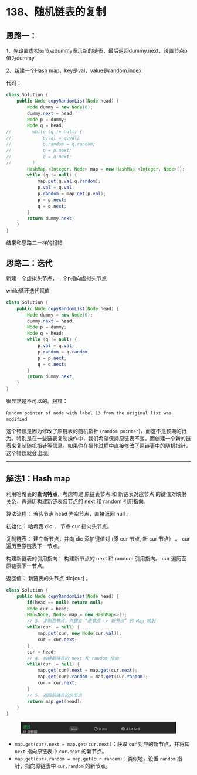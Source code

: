 # 138、随机链表的复制

## 思路一：

1、先设置虚拟头节点dummy表示新的链表，最后返回dummy.next，设置节点p 值为dummy

2、新建一个Hash map，key是val，value是random.index

代码：

```java
class Solution {
    public Node copyRandomList(Node head) {
        Node dummy = new Node(0);
        dummy.next = head;
        Node p = dummy;
        Node q = head;
//        while (q != null) {
//            p.val = q.val;
//            p.random = q.random;
//            p = p.next;
//            q = q.next;
//        }
        HashMap <Integer, Node> map = new HashMap <Integer, Node>();
        while (q != null) {
            map.put(q.val,q.random);
            p.val = q.val;
            p.random = map.get(p.val);
            p = p.next;
            q = q.next;
        }
        return dummy.next;
    }
}

```

结果和思路二一样的报错

## 思路二：迭代

新建一个虚拟头节点，一个p指向虚拟头节点

while循环迭代赋值

```java
class Solution {
    public Node copyRandomList(Node head) {
        Node dummy = new Node(0);
        dummy.next = head;
        Node p = dummy;
        Node q = head;
        while (q != null) {
            p.val = q.val;
            p.random = q.random;
            p = p.next;
            q = q.next;
        }
        return dummy.next;
    }
}
```

很显然是不可以的。报错：

`Random pointer of node with label 13 from the original list was modified`

这个错误是因为修改了原链表的随机指针 (`random pointer`)，而这不是预期的行为。特别是在一些链表复制操作中，我们希望保持原链表不变，而创建一个新的链表来复制随机指针等信息。如果你在操作过程中直接修改了原链表中的随机指针，这个错误就会出现。

***

## 解法1：Hash map

利用哈希表的**查询特点**，考虑构建 原链表节点 和 新链表对应节点 的键值对映射关系，再遍历构建新链表各节点的 next 和 random 引用指向。

算法流程： 若头节点 head 为空节点，直接返回 null 。

&#x20;初始化： 哈希表 dic ， 节点 cur 指向头节点。&#x20;

复制链表： 建立新节点，并向 dic 添加键值对 (原 cur 节点, 新 cur 节点） 。 cur 遍历至原链表下一节点。

&#x20;构建新链表的引用指向： 构建新节点的 next 和 random 引用指向。 cur 遍历至原链表下一节点。

&#x20;返回值： 新链表的头节点 dic\[cur] 。

```java
class Solution {
    public Node copyRandomList(Node head) {
        if(head == null) return null;
        Node cur = head;
        Map<Node, Node> map = new HashMap<>();
        // 3. 复制各节点，并建立 “原节点 -> 新节点” 的 Map 映射
        while(cur != null) {
            map.put(cur, new Node(cur.val));
            cur = cur.next;
        }
        cur = head;
        // 4. 构建新链表的 next 和 random 指向
        while(cur != null) {
            map.get(cur).next = map.get(cur.next);
            map.get(cur).random = map.get(cur.random);
            cur = cur.next;
        }
        // 5. 返回新链表的头节点
        return map.get(head);
    }
}
```

<figure><img src="../../.gitbook/assets/image (29).png" alt=""><figcaption></figcaption></figure>

* `map.get(cur).next = map.get(cur.next)`：获取 `cur` 对应的新节点，并将其 `next` 指向原链表中 `cur.next` 的新节点。
* `map.get(cur).random = map.get(cur.random)`：类似地，设置 `random` 指针，指向原链表中 `cur.random` 的新节点。
